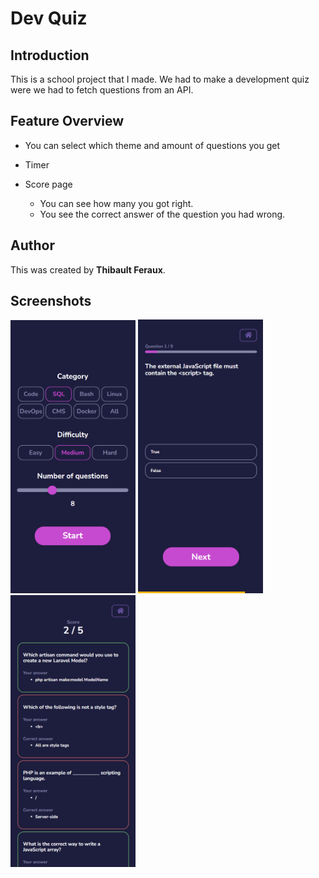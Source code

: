 # Dev Quiz

## Introduction

This is a school project that I made.
We had to make a development quiz were we had to fetch questions from an API.

## Feature Overview

-   You can select which theme and amount of questions you get

-   Timer

-   Score page
    -   You can see how many you got right.
    -   You see the correct answer of the question you had wrong.

## Author

This was created by **Thibault Feraux**.

## Screenshots

<img src="./src/img/screenshots/screenshot-1.png" alt="Screenshot Home" style="width:200px; display:inline-block;"/>
<img src="./src/img/screenshots/screenshot-2.png" alt="Screenshot Quiz" style="width:200px; display:inline-block;"/>
<img src="./src/img/screenshots/screenshot-3.png" alt="Screenshot Results" style="width:200px; display:inline-block;"/>
